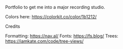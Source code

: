 Portfolio to get me into a major recording studio.

Colors here: https://colorkit.co/color/1b1212/

Credits

Formatting: https://nav.al/
Fonts: https://fs.blog/
Trees: https://iamkate.com/code/tree-views/